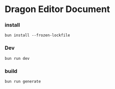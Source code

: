 # Dragon Editor Document

### install

```
bun install --frozen-lockfile
```

### Dev

```
bun run dev
```

### build

```
bun run generate
```
